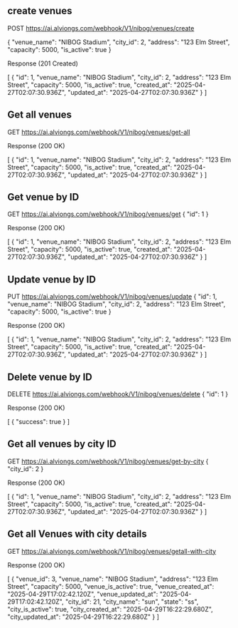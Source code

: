 ## create venues
POST https://ai.alviongs.com/webhook/V1/nibog/venues/create

{
  "venue_name": "NIBOG Stadium",
  "city_id": 2,
  "address": "123 Elm Street",
  "capacity": 5000,
  "is_active": true
}

Response (201 Created)

[
  {
    "id": 1,
    "venue_name": "NIBOG Stadium",
    "city_id": 2,
    "address": "123 Elm Street",
    "capacity": 5000,
    "is_active": true,
    "created_at": "2025-04-27T02:07:30.936Z",
    "updated_at": "2025-04-27T02:07:30.936Z"
  }
]


## Get all venues

GET https://ai.alviongs.com/webhook/V1/nibog/venues/get-all

Response (200 OK)

[
  {
    "id": 1,
    "venue_name": "NIBOG Stadium",
    "city_id": 2,
    "address": "123 Elm Street",
    "capacity": 5000,
    "is_active": true,
    "created_at": "2025-04-27T02:07:30.936Z",
    "updated_at": "2025-04-27T02:07:30.936Z"
  }
]


## Get venue by ID

GET https://ai.alviongs.com/webhook/V1/nibog/venues/get
{
    "id": 1
}   

Response (200 OK)

[
  {
    "id": 1,
    "venue_name": "NIBOG Stadium",
    "city_id": 2,
    "address": "123 Elm Street",
    "capacity": 5000,
    "is_active": true,
    "created_at": "2025-04-27T02:07:30.936Z",
    "updated_at": "2025-04-27T02:07:30.936Z"
  }
]

## Update venue by ID

PUT https://ai.alviongs.com/webhook/V1/nibog/venues/update
{
  "id": 1,
  "venue_name": "NIBOG Stadium",
  "city_id": 2,
  "address": "123 Elm Street",
  "capacity": 5000,
  "is_active": true
}

Response (200 OK)

[
  {
    "id": 1,
    "venue_name": "NIBOG Stadium",
    "city_id": 2,
    "address": "123 Elm Street",
    "capacity": 5000,
    "is_active": true,
    "created_at": "2025-04-27T02:07:30.936Z",
    "updated_at": "2025-04-27T02:07:30.936Z"
  }
]


## Delete venue by ID

DELETE https://ai.alviongs.com/webhook/V1/nibog/venues/delete
{
    "id": 1
}   

Response (200 OK)

[
  {
    "success": true
  }
]

## Get all venues by city ID

GET https://ai.alviongs.com/webhook/V1/nibog/venues/get-by-city
{
    "city_id": 2
}   

Response (200 OK)

[
  {
    "id": 1,
    "venue_name": "NIBOG Stadium",
    "city_id": 2,
    "address": "123 Elm Street",
    "capacity": 5000,
    "is_active": true,
    "created_at": "2025-04-27T02:07:30.936Z",
    "updated_at": "2025-04-27T02:07:30.936Z"
  }
]




## Get all Venues with city details

GET https://ai.alviongs.com/webhook/V1/nibog/venues/getall-with-city


Response (200 OK)

[
    {
        "venue_id": 3,
        "venue_name": "NIBOG Stadium",
        "address": "123 Elm Street",
        "capacity": 5000,
        "venue_is_active": true,
        "venue_created_at": "2025-04-29T17:02:42.120Z",
        "venue_updated_at": "2025-04-29T17:02:42.120Z",
        "city_id": 21,
        "city_name": "sun",
        "state": "ss",
        "city_is_active": true,
        "city_created_at": "2025-04-29T16:22:29.680Z",
        "city_updated_at": "2025-04-29T16:22:29.680Z"
    }
]



